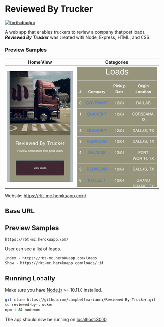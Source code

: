 # Reviewed By Trucker

[![forthebadge](https://forthebadge.com/images/badges/made-with-javascript.svg)](https://forthebadge.com)


A web app that enables truckers to review a company that post loads. **_Reviewed By Trucker_** was created with Node, Express, HTML, and CSS.

### Preview Samples
| Home View | Categories |
| --- | --- |
|![Product Screenshot 1](public/img/screenshot1.jpg) | ![Product Screenshot 2](public/img/screenshot2.jpg) |

Website: https://rbt-mc.herokuapp.com/

## Base URL

## Preview Samples

```
https://rbt-mc.herokuapp.com/
```

User can see a list of loads.

```
Index - https://rbt-mc.herokuapp.com/loads
Show - https://rbt-mc.herokuapp.com/loads/:id
```

## Running Locally
Make sure you have [Node.js](http://nodejs.org/) >= 10.11.0 installed.

```sh
git clone https://github.com/campbellmarianna/Reviewed-By-Trucker.git
cd reviewed-by-trucker
npm i && nodemon
```

The app should now be running on [localhost:3000](http://localhost:3000/).

